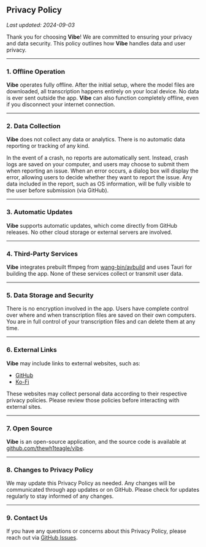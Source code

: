 ## Privacy Policy

_Last updated: 2024-09-03_

Thank you for choosing **Vibe**! We are committed to ensuring your privacy and data security. This policy outlines how **Vibe** handles data and user privacy.

---

### 1. Offline Operation

**Vibe** operates fully offline. After the initial setup, where the model files are downloaded, all transcription happens entirely on your local device. No data is ever sent outside the app. **Vibe** can also function completely offline, even if you disconnect your internet connection.

---

### 2. Data Collection

**Vibe** does not collect any data or analytics. There is no automatic data reporting or tracking of any kind.

In the event of a crash, no reports are automatically sent. Instead, crash logs are saved on your computer, and users may choose to submit them when reporting an issue. When an error occurs, a dialog box will display the error, allowing users to decide whether they want to report the issue. Any data included in the report, such as OS information, will be fully visible to the user before submission (via GitHub).

---

### 3. Automatic Updates

**Vibe** supports automatic updates, which come directly from GitHub releases. No other cloud storage or external servers are involved.

---

### 4. Third-Party Services

**Vibe** integrates prebuilt ffmpeg from [wang-bin/avbuild](https://github.com/wang-bin/avbuild) and uses Tauri for building the app. None of these services collect or transmit user data.

---

### 5. Data Storage and Security

There is no encryption involved in the app. Users have complete control over where and when transcription files are saved on their own computers. You are in full control of your transcription files and can delete them at any time.

---

### 6. External Links

**Vibe** may include links to external websites, such as:

-   [GitHub](https://github.com/thewh1teagle/vibe)
-   [Ko-Fi](https://ko-fi.com/thewh1teagle)

These websites may collect personal data according to their respective privacy policies. Please review those policies before interacting with external sites.

---

### 7. Open Source

**Vibe** is an open-source application, and the source code is available at [github.com/thewh1teagle/vibe](https://github.com/thewh1teagle/vibe).

---

### 8. Changes to Privacy Policy

We may update this Privacy Policy as needed. Any changes will be communicated through app updates or on GitHub. Please check for updates regularly to stay informed of any changes.

---

### 9. Contact Us

If you have any questions or concerns about this Privacy Policy, please reach out via [GitHub Issues](https://github.com/thewh1teagle/vibe/issues).
